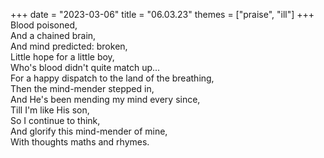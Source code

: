 +++
date = "2023-03-06"
title = "06.03.23"
themes = ["praise", "ill"]
+++
Blood poisoned,  
And a chained brain,  
And mind predicted: broken,  
Little hope for a little boy,  
Who's blood didn't quite match up...  
For a happy dispatch to the land of the breathing,  
Then the mind-mender stepped in,  
And He's been mending my mind every since,  
Till I'm like His son,  
So I continue to think,  
And glorify this mind-mender of mine,  
With thoughts maths and rhymes.
